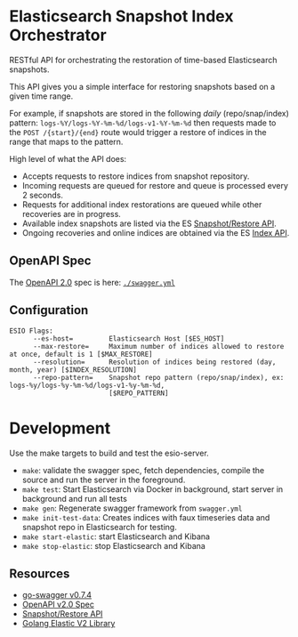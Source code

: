 # Elasticsearch Snapshot Index Orchestrator

RESTful API for orchestrating the restoration of time-based Elasticsearch snapshots.

This API gives you a simple interface for restoring snapshots based on a given time range.

For example, if snapshots are stored in the following _daily_ (repo/snap/index) pattern: `logs-%Y/logs-%Y-%m-%d/logs-v1-%Y-%m-%d` then requests made to the `POST /{start}/{end}` route would trigger a restore of indices in the range that maps to the pattern.

High level of what the API does:

- Accepts requests to restore indices from snapshot repository.
- Incoming requests are queued for restore and queue is processed every 2 seconds.
- Requests for additional index restorations are queued while other recoveries are in progress.
- Available index snapshots are listed via the ES [Snapshot/Restore API](https://www.elastic.co/guide/en/elasticsearch/reference/current/modules-snapshots.html).
- Ongoing recoveries and online indices are obtained via the ES [Index API](https://www.elastic.co/guide/en/elasticsearch/reference/current/docs-index_.html).

## OpenAPI Spec

The [OpenAPI 2.0](https://github.com/OAI/OpenAPI-Specification) spec is here: [`./swagger.yml`](./swagger.yml)

## Configuration

```
ESIO Flags:
      --es-host=         Elasticsearch Host [$ES_HOST]
      --max-restore=     Maximum number of indices allowed to restore at once, default is 1 [$MAX_RESTORE]
      --resolution=      Resolution of indices being restored (day, month, year) [$INDEX_RESOLUTION]
      --repo-pattern=    Snapshot repo pattern (repo/snap/index), ex: logs-%y/logs-%y-%m-%d/logs-v1-%y-%m-%d,
                         [$REPO_PATTERN]
```

# Development

Use the make targets to build and test the esio-server.

- `make`: validate the swagger spec, fetch dependencies, compile the source and run the server in the foreground.
- `make test`: Start Elasticsearch via Docker in background, start server in background and run all tests
- `make gen`: Regenerate swagger framework from `swagger.yml`
- `make init-test-data`: Creates indices with faux timeseries data and snapshot repo in Elasticsearch for testing.
- `make start-elastic`: start Elasticsearch and Kibana
- `make stop-elastic`: stop Elasticsearch and Kibana

## Resources

- [go-swagger v0.7.4](https://github.com/go-swagger/go-swagger/tree/0.7.4)
- [OpenAPI v2.0 Spec](https://github.com/OAI/OpenAPI-Specification)
- [Snapshot/Restore API](https://www.elastic.co/guide/en/elasticsearch/reference/current/modules-snapshots.html)
- [Golang Elastic V2 Library](http://gopkg.in/olivere/elastic.v2)
